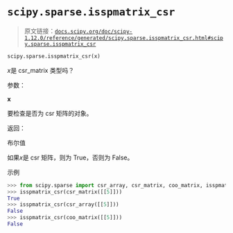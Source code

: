 # `scipy.sparse.isspmatrix_csr`

> 原文链接：[`docs.scipy.org/doc/scipy-1.12.0/reference/generated/scipy.sparse.isspmatrix_csr.html#scipy.sparse.isspmatrix_csr`](https://docs.scipy.org/doc/scipy-1.12.0/reference/generated/scipy.sparse.isspmatrix_csr.html#scipy.sparse.isspmatrix_csr)

```py
scipy.sparse.isspmatrix_csr(x)
```

*x*是 csr_matrix 类型吗？

参数：

**x**

要检查是否为 csr 矩阵的对象。

返回：

布尔值

如果*x*是 csr 矩阵，则为 True，否则为 False。

示例

```py
>>> from scipy.sparse import csr_array, csr_matrix, coo_matrix, isspmatrix_csr
>>> isspmatrix_csr(csr_matrix([[5]]))
True
>>> isspmatrix_csr(csr_array([[5]]))
False
>>> isspmatrix_csr(coo_matrix([[5]]))
False 
```
